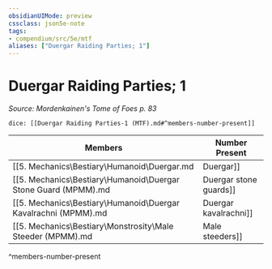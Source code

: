 ```yaml
---
obsidianUIMode: preview
cssclass: json5e-note
tags:
- compendium/src/5e/mtf
aliases: ["Duergar Raiding Parties; 1"]
---
```

# Duergar Raiding Parties; 1
*Source: Mordenkainen's Tome of Foes p. 83* 

`dice: [[Duergar Raiding Parties-1 (MTF).md#^members-number-present]]`

| Members | Number Present |
|---------|----------------|
| [[5. Mechanics\Bestiary\Humanoid\Duergar.md|Duergar]] | `dice: 2d6 + 5\|avg` (`2d6 + 5`) |
| [[5. Mechanics\Bestiary\Humanoid\Duergar Stone Guard (MPMM).md|Duergar stone guards]] | `dice: 1d4 + 1\|avg` (`1d4 + 1`) |
| [[5. Mechanics\Bestiary\Humanoid\Duergar Kavalrachni (MPMM).md|Duergar kavalrachni]] | `dice: 1d4\|avg` (`1d4`) |
| [[5. Mechanics\Bestiary\Monstrosity\Male Steeder (MPMM).md|Male steeders]] | `dice: 1d4\|avg` (`1d4`) |
^members-number-present